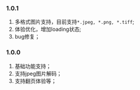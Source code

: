 ### 1.0.1

1. 多格式图片支持，目前支持`*.jpeg, *.png, *.tiff`;
2. 体验优化，增加loading状态;
3. bug修复；

### 1.0.0

1. 基础功能支持；
2. 支持jpeg图片解码；
3. 支持翻页体验等；
